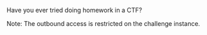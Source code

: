 Have you ever tried doing homework in a CTF?

Note: The outbound access is restricted on the challenge instance.
